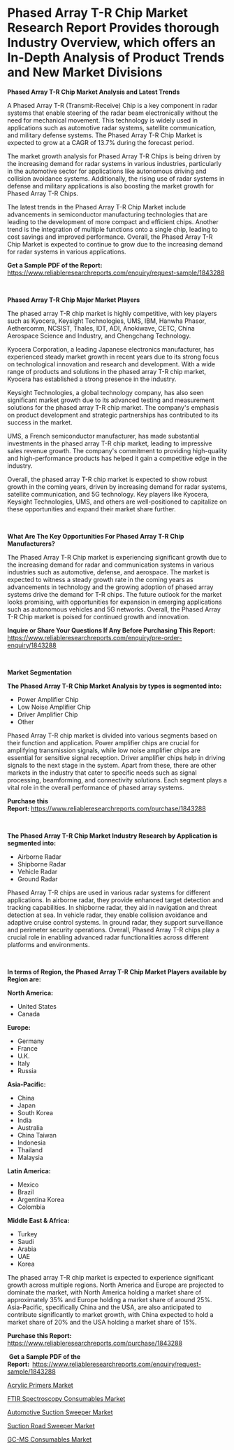 <p><h1>Phased Array T-R Chip Market Research Report Provides thorough Industry Overview, which offers an In-Depth Analysis of Product Trends and New Market Divisions</h1></p><p><strong>Phased Array T-R Chip Market Analysis and Latest Trends</strong></p>
<p><p>A Phased Array T-R (Transmit-Receive) Chip is a key component in radar systems that enable steering of the radar beam electronically without the need for mechanical movement. This technology is widely used in applications such as automotive radar systems, satellite communication, and military defense systems. The Phased Array T-R Chip Market is expected to grow at a CAGR of 13.7% during the forecast period.</p><p>The market growth analysis for Phased Array T-R Chips is being driven by the increasing demand for radar systems in various industries, particularly in the automotive sector for applications like autonomous driving and collision avoidance systems. Additionally, the rising use of radar systems in defense and military applications is also boosting the market growth for Phased Array T-R Chips.</p><p>The latest trends in the Phased Array T-R Chip Market include advancements in semiconductor manufacturing technologies that are leading to the development of more compact and efficient chips. Another trend is the integration of multiple functions onto a single chip, leading to cost savings and improved performance. Overall, the Phased Array T-R Chip Market is expected to continue to grow due to the increasing demand for radar systems in various applications.</p></p>
<p><strong>Get a Sample PDF of the Report:&nbsp;</strong> <a href="https://www.reliableresearchreports.com/enquiry/request-sample/1843288">https://www.reliableresearchreports.com/enquiry/request-sample/1843288</a></p>
<p>&nbsp;</p>
<p><strong>Phased Array T-R Chip Major Market Players</strong></p>
<p><p>The phased array T-R chip market is highly competitive, with key players such as Kyocera, Keysight Technologies, UMS, IBM, Hanwha Phasor, Aethercomm, NCSIST, Thales, IDT, ADI, Anokiwave, CETC, China Aerospace Science and Industry, and Chengchang Technology. </p><p>Kyocera Corporation, a leading Japanese electronics manufacturer, has experienced steady market growth in recent years due to its strong focus on technological innovation and research and development. With a wide range of products and solutions in the phased array T-R chip market, Kyocera has established a strong presence in the industry. </p><p>Keysight Technologies, a global technology company, has also seen significant market growth due to its advanced testing and measurement solutions for the phased array T-R chip market. The company's emphasis on product development and strategic partnerships has contributed to its success in the market. </p><p>UMS, a French semiconductor manufacturer, has made substantial investments in the phased array T-R chip market, leading to impressive sales revenue growth. The company's commitment to providing high-quality and high-performance products has helped it gain a competitive edge in the industry. </p><p>Overall, the phased array T-R chip market is expected to show robust growth in the coming years, driven by increasing demand for radar systems, satellite communication, and 5G technology. Key players like Kyocera, Keysight Technologies, UMS, and others are well-positioned to capitalize on these opportunities and expand their market share further.</p></p>
<p>&nbsp;</p>
<p><strong>What Are The Key Opportunities For Phased Array T-R Chip Manufacturers?</strong></p>
<p><p>The Phased Array T-R Chip market is experiencing significant growth due to the increasing demand for radar and communication systems in various industries such as automotive, defense, and aerospace. The market is expected to witness a steady growth rate in the coming years as advancements in technology and the growing adoption of phased array systems drive the demand for T-R chips. The future outlook for the market looks promising, with opportunities for expansion in emerging applications such as autonomous vehicles and 5G networks. Overall, the Phased Array T-R Chip market is poised for continued growth and innovation.</p></p>
<p><strong>Inquire or Share Your Questions If Any Before Purchasing This Report:</strong> <a href="https://www.reliableresearchreports.com/enquiry/pre-order-enquiry/1843288">https://www.reliableresearchreports.com/enquiry/pre-order-enquiry/1843288</a></p>
<p>&nbsp;</p>
<p><strong>Market Segmentation</strong></p>
<p><strong>The Phased Array T-R Chip Market Analysis by types is segmented into:</strong></p>
<p><ul><li>Power Amplifier Chip</li><li>Low Noise Amplifier Chip</li><li>Driver Amplifier Chip</li><li>Other</li></ul></p>
<p><p>Phased Array T-R chip market is divided into various segments based on their function and application. Power amplifier chips are crucial for amplifying transmission signals, while low noise amplifier chips are essential for sensitive signal reception. Driver amplifier chips help in driving signals to the next stage in the system. Apart from these, there are other markets in the industry that cater to specific needs such as signal processing, beamforming, and connectivity solutions. Each segment plays a vital role in the overall performance of phased array systems.</p></p>
<p><strong>Purchase this Report:&nbsp;</strong><a href="https://www.reliableresearchreports.com/purchase/1843288">https://www.reliableresearchreports.com/purchase/1843288</a></p>
<p>&nbsp;</p>
<p><strong>The Phased Array T-R Chip Market Industry Research by Application is segmented into:</strong></p>
<p><ul><li>Airborne Radar</li><li>Shipborne Radar</li><li>Vehicle Radar</li><li>Ground Radar</li></ul></p>
<p><p>Phased Array T-R chips are used in various radar systems for different applications. In airborne radar, they provide enhanced target detection and tracking capabilities. In shipborne radar, they aid in navigation and threat detection at sea. In vehicle radar, they enable collision avoidance and adaptive cruise control systems. In ground radar, they support surveillance and perimeter security operations. Overall, Phased Array T-R chips play a crucial role in enabling advanced radar functionalities across different platforms and environments.</p></p>
<p>&nbsp;</p>
<p><strong>In terms of Region, the Phased Array T-R Chip Market Players available by Region are:</strong></p>
<p>
    <p> <strong> North America: </strong>
        <ul>
            <li>United States</li>
            <li>Canada</li>
        </ul>
        </p> 
    <p> <strong> Europe: </strong>
        <ul>
            <li>Germany</li>
            <li>France</li>
            <li>U.K.</li>
            <li>Italy</li>
            <li>Russia</li>
        </ul>
        </p> 
    <p> <strong> Asia-Pacific: </strong>
        <ul>
            <li>China</li>
            <li>Japan</li>
            <li>South Korea</li>
            <li>India</li>
            <li>Australia</li>
            <li>China Taiwan</li>
            <li>Indonesia</li>
            <li>Thailand</li>
            <li>Malaysia</li>
        </ul>
        </p> 
    <p> <strong> Latin America: </strong>
        <ul>
            <li>Mexico</li>
            <li>Brazil</li>
            <li>Argentina Korea</li>
            <li>Colombia</li>
        </ul>
        </p> 
    <p> <strong> Middle East & Africa: </strong>
        <ul>
            <li>Turkey</li>
            <li>Saudi</li>
            <li>Arabia</li>
            <li>UAE</li>
            <li>Korea</li>
        </ul>
    </p>
    </p>
<p><p>The phased array T-R chip market is expected to experience significant growth across multiple regions. North America and Europe are projected to dominate the market, with North America holding a market share of approximately 35% and Europe holding a market share of around 25%. Asia-Pacific, specifically China and the USA, are also anticipated to contribute significantly to market growth, with China expected to hold a market share of 20% and the USA holding a market share of 15%.</p></p>
<p><strong>Purchase this Report: </strong><a href="https://www.reliableresearchreports.com/purchase/1843288">https://www.reliableresearchreports.com/purchase/1843288</a></p>
<p>&nbsp;<strong>Get a Sample PDF of the Report:&nbsp;&nbsp;</strong><a href="https://www.reliableresearchreports.com/enquiry/request-sample/1843288">https://www.reliableresearchreports.com/enquiry/request-sample/1843288</a></p>
<p><strong></strong></p>
<p><p><a href="https://github.com/yemakinde/Market-Research-Report-List-1/blob/main/acrylic-primers-market.md">Acrylic Primers Market</a></p><p><a href="https://issuu.com/reportprime-2/docs/ftir-spectroscopy-consumables-market-size-2030.ppt">FTIR Spectroscopy Consumables Market</a></p><p><a href="https://github.com/bmorecock/Market-Research-Report-List-2/blob/main/automotive-suction-sweeper-market.md">Automotive Suction Sweeper Market</a></p><p><a href="https://github.com/jsmusil/Market-Research-Report-List-2/blob/main/suction-road-sweeper-market.md">Suction Road Sweeper Market</a></p><p><a href="https://issuu.com/reportprime-2/docs/gc-ms-consumables-market-size-2030.pptx">GC-MS Consumables Market</a></p></p>